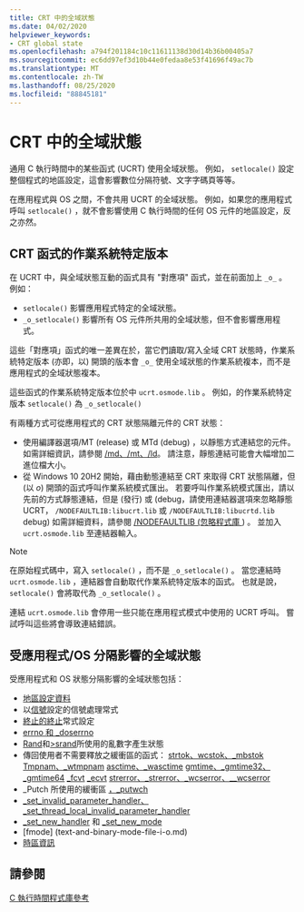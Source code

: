 ```yaml
---
title: CRT 中的全域狀態
ms.date: 04/02/2020
helpviewer_keywords:
- CRT global state
ms.openlocfilehash: a794f201184c10c11611138d30d14b36b00405a7
ms.sourcegitcommit: ec6dd97ef3d10b44e0fedaa8e53f41696f49ac7b
ms.translationtype: MT
ms.contentlocale: zh-TW
ms.lasthandoff: 08/25/2020
ms.locfileid: "88845181"
---
```

# <a name="global-state-in-the-crt"></a>CRT 中的全域狀態

通用 C 執行時間中的某些函式 (UCRT) 使用全域狀態。 例如， `setlocale()` 設定整個程式的地區設定，這會影響數位分隔符號、文字字碼頁等等。

在應用程式與 OS 之間，不會共用 UCRT 的全域狀態。 例如，如果您的應用程式呼叫 `setlocale()` ，就不會影響使用 C 執行時間的任何 OS 元件的地區設定，反之亦然。

## <a name="os-specific-versions-of-crt-functions"></a>CRT 函式的作業系統特定版本

在 UCRT 中，與全域狀態互動的函式具有 "對應項" 函式，並在前面加上 `_o_` 。 例如：

- `setlocale()` 影響應用程式特定的全域狀態。
- `_o_setlocale()` 影響所有 OS 元件所共用的全域狀態，但不會影響應用程式。

這些「對應項」函式的唯一差異在於，當它們讀取/寫入全域 CRT 狀態時，作業系統特定版本 (亦即，以) 開頭的版本會 `_o_` 使用全域狀態的作業系統複本，而不是應用程式的全域狀態複本。

這些函式的作業系統特定版本位於中 `ucrt.osmode.lib` 。 例如，的作業系統特定版本 `setlocale()` 為 `_o_setlocale()`

有兩種方式可從應用程式的 CRT 狀態隔離元件的 CRT 狀態：

- 使用編譯器選項/MT (release) 或 MTd (debug) ，以靜態方式連結您的元件。 如需詳細資訊，請參閱 [/md、/mt、/ld](../build/reference/md-mt-ld-use-run-time-library.md)。 請注意，靜態連結可能會大幅增加二進位檔大小。
- 從 Windows 10 20H2 開始，藉由動態連結至 CRT 來取得 CRT 狀態隔離，但 (以 _o_) 開頭的函式呼叫作業系統模式匯出。 若要呼叫作業系統模式匯出，請以先前的方式靜態連結，但是 (發行) 或 (debug，請使用連結器選項來忽略靜態 UCRT， `/NODEFAULTLIB:libucrt.lib` 或 `/NODEFAULTLIB:libucrtd.lib` debug) 如需詳細資料，請參閱 [/NODEFAULTLIB (忽略程式庫 ](../build/reference/nodefaultlib-ignore-libraries.md)) 。 並加入 `ucrt.osmode.lib` 至連結器輸入。

> [!Note]
> 在原始程式碼中，寫入 `setlocale()` ，而不是 `_o_setlocale()` 。 當您連結時 `ucrt.osmode.lib` ，連結器會自動取代作業系統特定版本的函式。 也就是說， `setlocale()` 會將取代為 `_o_setlocale()` 。

連結 `ucrt.osmode.lib` 會停用一些只能在應用程式模式中使用的 UCRT 呼叫。 嘗試呼叫這些將會導致連結錯誤。

## <a name="global-state-affected-by-appos-separation"></a>受應用程式/OS 分隔影響的全域狀態

受應用程式和 OS 狀態分隔影響的全域狀態包括：

- [地區設定資料](locale.md)
- 以[信號](reference/signal.md)設定的信號處理常式
- [終止的終止](reference/set-terminate-crt.md)常式設定
- [errno 和 _doserrno](errno-doserrno-sys-errlist-and-sys-nerr.md)
- [Rand](reference/rand.md)和[>srand](reference/srand.md)所使用的亂數字產生狀態
- 傳回使用者不需要釋放之緩衝區的函式：   [strtok、wcstok、_mbstok](reference/strtok-strtok-l-wcstok-wcstok-l-mbstok-mbstok-l.md) [Tmpnam、_wtmpnam](reference/tempnam-wtempnam-tmpnam-wtmpnam.md) [asctime、_wasctime](reference/asctime-wasctime.md) [gmtime、_gmtime32、_gmtime64](reference/gmtime-gmtime32-gmtime64.md) [_fcvt](reference/fcvt.md) [_ecvt](reference/ecvt.md) [strerror、_strerror、_wcserror、__wcserror](reference/strerror-strerror-wcserror-wcserror.md)
- _Putch 所使用的緩衝區 [，_putwch](reference/putch-putwch.md)
- [_set_invalid_parameter_handler、_set_thread_local_invalid_parameter_handler](reference/set-invalid-parameter-handler-set-thread-local-invalid-parameter-handler.md)
- [_set_new_handler](reference/set-new-handler.md) 和 [_set_new_mode](reference/set-new-mode.md)
- [fmode] (text-and-binary-mode-file-i-o.md) 
- [時區資訊](time-management.md)

## <a name="see-also"></a>請參閱

[C 執行時間程式庫參考](c-run-time-library-reference.md)
